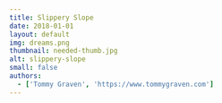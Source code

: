 ```yaml
---
title: Slippery Slope
date: 2018-01-01
layout: default
img: dreams.png
thumbnail: needed-thumb.jpg
alt: slippery-slope
small: false
authors:
  - ['Tommy Graven', 'https://www.tommygraven.com']
---
```

